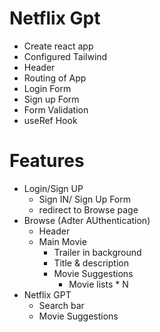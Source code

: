 # Netflix Gpt

- Create react app
- Configured Tailwind
- Header
- Routing of App
- Login Form
- Sign up Form
- Form Validation
- useRef Hook

# Features

- Login/Sign UP
  - Sign IN/ Sign Up Form
  - redirect to Browse page
- Browse (Adter AUthentication)
  - Header
  - Main Movie
    - Trailer in background
    - Title & description
    - Movie Suggestions
      - Movie lists \* N
- Netflix GPT
  - Search bar
  - Movie Suggestions
